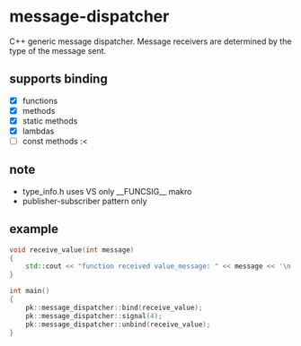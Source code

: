 # message-dispatcher

C++ generic message dispatcher. 
Message receivers are determined by the type of the message sent.

## supports binding
- [x] functions
- [x] methods
- [x] static methods
- [x] lambdas
- [ ] const methods :<

## note
- type_info.h uses VS only \_\_FUNCSIG__ makro
- publisher-subscriber pattern only 

## example

```cpp
void receive_value(int message)
{
    std::cout << "function received value_message: " << message << '\n';
}

int main() 
{ 
    pk::message_dispatcher::bind(receive_value);
    pk::message_dispatcher::signal(4);
    pk::message_dispatcher::unbind(receive_value);
}
```
